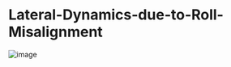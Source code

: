 # Lateral-Dynamics-due-to-Roll-Misalignment

![image](https://user-images.githubusercontent.com/42334717/185821863-64994e98-2702-427f-9c50-f4c6eb057f5a.png)